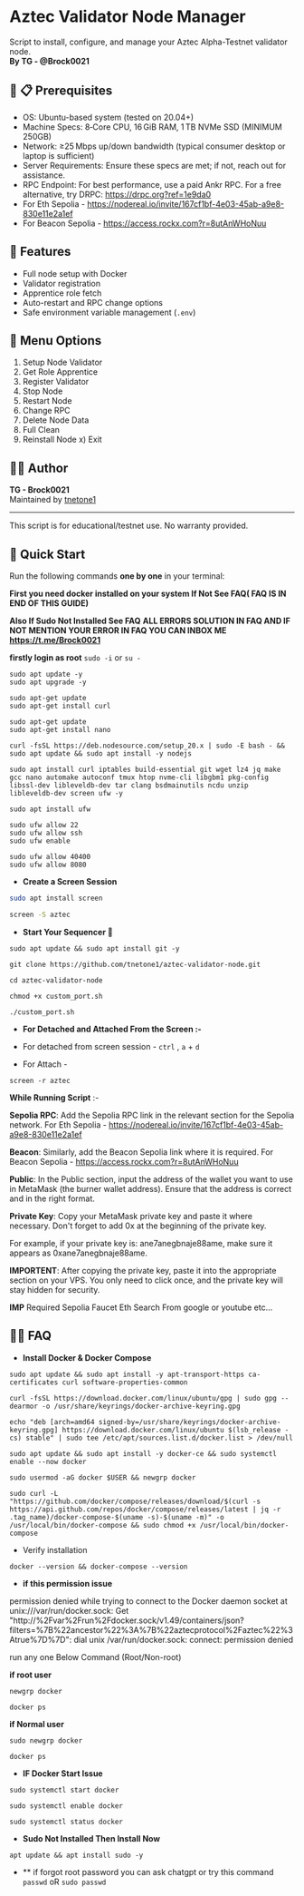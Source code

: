 # Aztec Validator Node Manager

Script to install, configure, and manage your Aztec Alpha-Testnet validator node.  
**By TG - @Brock0021**

## 🔧 📋 Prerequisites
- OS: Ubuntu-based system (tested on 20.04+)
- Machine Specs: 8‑Core CPU, 16 GiB RAM, 1 TB NVMe SSD (MINIMUM 250GB)
- Network: ≥25 Mbps up/down bandwidth (typical consumer desktop or laptop is sufficient)
- Server Requirements: Ensure these specs are met; if not, reach out for assistance.
- RPC Endpoint: For best performance, use a paid Ankr RPC. For a free alternative, try DRPC: https://drpc.org?ref=1e9da0
- For Eth Sepolia - https://nodereal.io/invite/167cf1bf-4e03-45ab-a9e8-830e11e2a1ef
- For Beacon Sepolia - https://access.rockx.com?r=8utAnWHoNuu

## 🔧 Features

- Full node setup with Docker
- Validator registration
- Apprentice role fetch
- Auto-restart and RPC change options
- Safe environment variable management (`.env`)


📜 Menu Options
---------------

1) Setup Node Validator
2) Get Role Apprentice
3) Register Validator
4) Stop Node
5) Restart Node
6) Change RPC
7) Delete Node Data
8) Full Clean
9) Reinstall Node
x) Exit

👨‍💻 Author
------------

**TG - Brock0021**  
Maintained by [tnetone1](https://github.com/tnetone1)

* * *

This script is for educational/testnet use. No warranty provided.


## 🚀 Quick Start

Run the following commands **one by one** in your terminal:

**First you need docker installed on your system If Not See FAQ( FAQ IS IN END OF THIS GUIDE)**

**Also If Sudo Not Installed See FAQ**
**ALL ERRORS SOLUTION IN FAQ  AND IF NOT MENTION YOUR ERROR IN FAQ YOU CAN INBOX ME https://t.me/Brock0021**

**firstly login as root** 
```sudo -i``` or  ``` su - ```

```
sudo apt update -y
sudo apt upgrade -y
```
```
sudo apt-get update
sudo apt-get install curl

sudo apt-get update
sudo apt-get install nano
```
```
curl -fsSL https://deb.nodesource.com/setup_20.x | sudo -E bash - && sudo apt update && sudo apt install -y nodejs
```
```
sudo apt install curl iptables build-essential git wget lz4 jq make gcc nano automake autoconf tmux htop nvme-cli libgbm1 pkg-config libssl-dev libleveldb-dev tar clang bsdmainutils ncdu unzip libleveldb-dev screen ufw -y
```
```
sudo apt install ufw

sudo ufw allow 22
sudo ufw allow ssh
sudo ufw enable
```
```
sudo ufw allow 40400
sudo ufw allow 8080
```

- **Create a Screen Session**
```bash
sudo apt install screen

screen -S aztec
```
- **Start Your Sequencer 🍥**
```
sudo apt update && sudo apt install git -y

git clone https://github.com/tnetone1/aztec-validator-node.git

cd aztec-validator-node

chmod +x custom_port.sh

./custom_port.sh

```

- **For Detached and Attached From the Screen :-**

- For detached from screen session - ```ctrl``` , ```a``` + ```d```

- For Attach -
```
screen -r aztec
```
**While Running Script** :-


**Sepolia RPC**: Add the Sepolia RPC link in the relevant section for the Sepolia network.
For Eth Sepolia - https://nodereal.io/invite/167cf1bf-4e03-45ab-a9e8-830e11e2a1ef

**Beacon**: Similarly, add the Beacon Sepolia link where it is required.
For Beacon Sepolia - https://access.rockx.com?r=8utAnWHoNuu

**Public**: In the Public section, input the address of the wallet you want to use in MetaMask (the burner wallet address). Ensure that the address is correct and in the right format.

**Private Key**: Copy your MetaMask private key and paste it where necessary. Don't forget to add 0x at the beginning of the private key.

For example, if your private key is: ane7anegbnaje88ame, make sure it appears as 0xane7anegbnaje88ame.

**IMPORTENT**: After copying the private key, paste it into the appropriate section on your VPS. You only need to click once, and the private key will stay hidden for security.

**IMP** Required Sepolia Faucet Eth Search From google or youtube etc...



👨‍💻 FAQ
------------

- **Install Docker & Docker Compose**

```
sudo apt update && sudo apt install -y apt-transport-https ca-certificates curl software-properties-common
```
```
curl -fsSL https://download.docker.com/linux/ubuntu/gpg | sudo gpg --dearmor -o /usr/share/keyrings/docker-archive-keyring.gpg
```
```
echo "deb [arch=amd64 signed-by=/usr/share/keyrings/docker-archive-keyring.gpg] https://download.docker.com/linux/ubuntu $(lsb_release -cs) stable" | sudo tee /etc/apt/sources.list.d/docker.list > /dev/null
```
```
sudo apt update && sudo apt install -y docker-ce && sudo systemctl enable --now docker
```
```
sudo usermod -aG docker $USER && newgrp docker
```
```
sudo curl -L "https://github.com/docker/compose/releases/download/$(curl -s https://api.github.com/repos/docker/compose/releases/latest | jq -r .tag_name)/docker-compose-$(uname -s)-$(uname -m)" -o /usr/local/bin/docker-compose && sudo chmod +x /usr/local/bin/docker-compose
```
- Verify installation
```
docker --version && docker-compose --version
```

- **if this permission issue**

permission denied while trying to connect to the Docker daemon socket at unix:///var/run/docker.sock: Get "http://%2Fvar%2Frun%2Fdocker.sock/v1.49/containers/json?filters=%7B%22ancestor%22%3A%7B%22aztecprotocol%2Faztec%22%3Atrue%7D%7D": dial unix /var/run/docker.sock: connect: permission denied

run any one Below Command (Root/Non-root)

**if root user**
```
newgrp docker
```
```
docker ps
```

**if Normal user**
```
sudo newgrp docker
```
```
docker ps
```

- **IF Docker Start Issue**
```
sudo systemctl start docker

sudo systemctl enable docker

sudo systemctl status docker

```
- **Sudo Not Installed Then Install Now**
```
apt update && apt install sudo -y
```


- ** if forgot root password you can ask chatgpt or try this command
``` passwd ``` oR ``` sudo passwd ```
